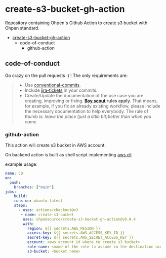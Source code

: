 # create-s3-bucket-gh-action

Repository containing Ohpen's Github Action to create s3 bucket with Ohpen standard.

<!-- vscode-markdown-toc -->
- [create-s3-bucket-gh-action](#create-s3-bucket-gh-action)
  - [<a name='code-of-conduct'></a>code-of-conduct](#code-of-conduct)
    - [<a name='github-action'></a>github-action](#github-action)

<!-- vscode-markdown-toc-config
	numbering=false
	autoSave=false
	/vscode-markdown-toc-config -->
<!-- /vscode-markdown-toc -->


## <a name='code-of-conduct'></a>code-of-conduct

Go crazy on the pull requests :) ! The only requirements are:

> - Use [conventional-commits](#check-conventional-commits).
> - Include [jira-tickets](#check-jira-tickets-commits) in your commits.
> - Create/Update the documentation of the use case you are creating, improving or fixing. **[Boy scout](https://biratkirat.medium.com/step-8-the-boy-scout-rule-robert-c-martin-uncle-bob-9ac839778385) rules apply**. That means, for example, if you fix an already existing workflow, please include the necessary documentation to help everybody. The rule of thumb is: _leave the place (just a little bit)better than when you came_.

### <a name='github-action'></a>github-action

This action will create s3 bucket in AWS account.

On backend action is built as shell script implementing [aws cli](https://docs.aws.amazon.com/cli/latest/reference/s3api/index.html) 

example usage:

```yaml
name: CD
on:
  push:
    branches: ["main"]
jobs:
    build:
    runs-on: ubuntu-latest
    steps:
      - uses: actions/checkout@v3
       - name: create-s3-bucket
        uses: ohpensource/create-s3-bucket-gh-action@v0.0.4
        with:
          region: ${{ secrets.AWS_REGION }}
          access-key: ${{ secrets.AWS_ACCESS_KEY_ID }}
          secret-key: ${{ secrets.AWS_SECRET_ACCESS_KEY }}
          account: <aws account id where to create s3 bucket>
          role-name: <name of the role to assume in the destination account>
          s3-bucket: <bucket name>
          

```